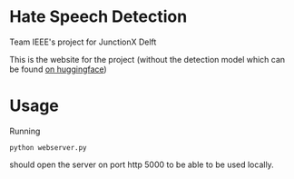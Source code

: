 # Hate Speech Detection
Team IEEE's project for JunctionX Delft

This is the website for the project (without the detection model which can be found [on huggingface](https://huggingface.co/Raiku/roberta-base-targeted-hate))

# Usage
Running
```commandline
python webserver.py
```

should open the server on port http 5000 to be able to be used locally.